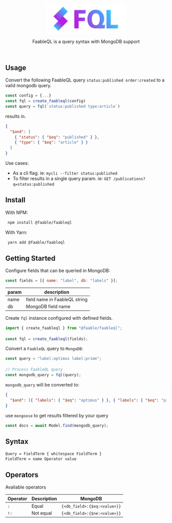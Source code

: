 <p align="center">
  <a href="https://faable.com">
  <img width=250 src="docs/faableql-logo.png" title="FaableQL">
  </a>
  <p align="center">FaableQL is a query syntax with MongoDB support</p>
</p>

<p align="center">
  <a aria-label="NPM version" href="https://www.npmjs.com/package/@faable/faableql">
    <img alt="" src="https://img.shields.io/npm/v/@faable/faableql.svg?style=for-the-badge&labelColor=000000">
  </a>
</p>

## Usage

Convert the following FaableQL query `status:published order:created` to a valid mongodb query.

```js
const config = {...}
const fql = create_faableql(config)
const query = fql(`status:published type:article`)
```

results in.

```json
{
  "$and": [
    { "status": { "$eq": "published" } },
    { "type": { "$eq": "article" } }
  ]
}
```

Use cases:

- As a cli flag. ie: `mycli --filter status:published`
- To filter results in a single query param. ie: `GET /publications?q=status:published`

## Install

With NPM:

```bash
 npm install @faable/faableql
```

With Yarn:

```bash
 yarn add @faable/faableql
```

## Getting Started

Configure fields that can be queried in MongoDB:

```js
const fields = [{ name: "label", db: "labels" }];
```

| param | description                   |
| ----- | ----------------------------- |
| name  | field name in FaableQL string |
| db    | MongoDB field name            |

Create `fql` instance configured with defined fields.

```js
import { create_faableql } from "@faable/faableql";

const fql = create_faableql(fields);
```

Convert a `FaableQL` query to `MongoDB`:

```js
const query = "label:optimus label:prime";

// Process FaableQL query
const mongodb_query = fql(query);
```

`mongodb_query` will be converted to:

```json
{
  "$and": [{ "labels": { "$eq": "optimus" } }, { "labels": { "$eq": "prime" } }]
}
```

use `mongoose` to get results filtered by your query

```js
const docs = await Model.find(mongodb_query);
```

## Syntax

```
Query = FieldTerm { whitespace FieldTerm }
FieldTerm = name Operator value
```

## Operators

Avaliable operators

| Operator | Description | MongoDB                      |
| -------- | ----------- | ---------------------------- |
| `:`      | Equal       | `{<db_field>:{$eq:<value>}}` |
| `!:`     | Not equal   | `{<db_field>:{$ne:<value>}}` |
